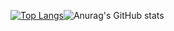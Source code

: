 [![Top Langs](https://github-readme-stats.vercel.app/api/top-langs/?username=cchao123&layout=compact&hide=CSS,SHELL)](https://github.com/anuraghazra/github-readme-stats)![Anurag's GitHub stats](https://github-readme-stats.vercel.app/api?username=cchao123&&hide=contribs,prs&bg_color=30,e96443,904e95&title_color=fff&text_color=fff)
